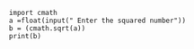                       import cmath
                      a =float(input(" Enter the squared number"))
                      b = (cmath.sqrt(a))
                      print(b)
